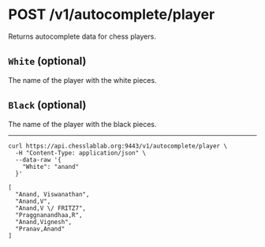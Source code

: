 # POST /v1/autocomplete/player

Returns autocomplete data for chess players.

## `White` (optional)

The name of the player with the white pieces.

## `Black` (optional)

The name of the player with the black pieces.

---

```text
curl https://api.chesslablab.org:9443/v1/autocomplete/player \
  -H "Content-Type: application/json" \
  --data-raw '{
    "White": "anand"
  }'
```

```text
[
  "Anand, Viswanathan",
  "Anand,V",
  "Anand,V \/ FRITZ7",
  "Praggnanandhaa,R",
  "Anand,Vignesh",
  "Pranav,Anand"
]
```
